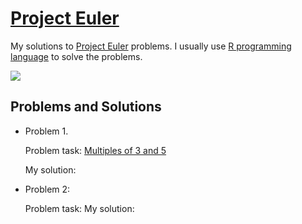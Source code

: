 # [Project Euler](https://projecteuler.net/)

My solutions to [Project Euler](https://projecteuler.net/) problems. I usually use [R programming language](https://www.r-project.org/) to solve the problems.

![](https://projecteuler.net/profile/lubomir.stepanek.png)


## Problems and Solutions

- Problem 1.

   Problem task: [Multiples of 3 and 5](https://projecteuler.net/problem=1)
   
   My solution: 
   
- Problem 2:

   Problem task:
   My solution:
   
